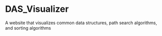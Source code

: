 # DAS_Visualizer
A website that visualizes common data structures, path search algorithms, and sorting algorithms
